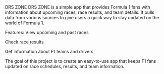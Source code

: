 DRS ZONE
DRS ZONE is a simple app that provides Formula 1 fans with information about upcoming races, race results, and team details. It pulls data from various sources to give users a quick way to stay updated on the world of Formula 1.

Features:
View upcoming and past races

Check race results

Get information about F1 teams and drivers

The goal of this project is to create an easy-to-use app that keeps F1 fans updated on race schedules, results, and team information.
